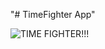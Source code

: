 "# TimeFighter App" 

<img src= "C:\Users\Admin\Pictures\Android-pic\Screenshot_1673325640.png" alt = "TIME FIGHTER!!!">
